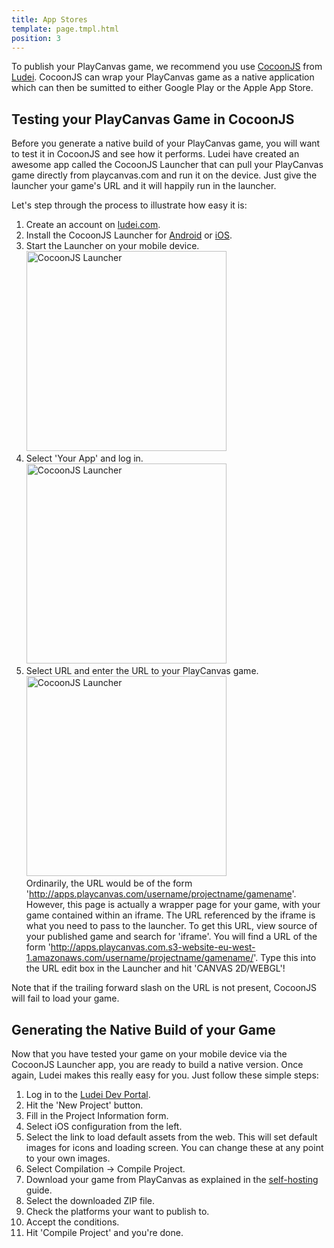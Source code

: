 ```yaml
---
title: App Stores
template: page.tmpl.html
position: 3
---
```


To publish your PlayCanvas game, we recommend you use [CocoonJS][cocoonjs] from [Ludei][ludei]. CocoonJS can wrap your PlayCanvas game as a native application which can then be sumitted to either Google Play or the Apple App Store.

## Testing your PlayCanvas Game in CocoonJS

Before you generate a native build of your PlayCanvas game, you will want to test it in CocoonJS and see how it performs. Ludei have created an awesome app called the CocoonJS Launcher that can pull your PlayCanvas game directly from playcanvas.com and run it on the device. Just give the launcher your game's URL and it will happily run in the launcher.

Let's step through the process to illustrate how easy it is:

1. Create an account on [ludei.com][ludei].
2. Install the CocoonJS Launcher for [Android][android_launcher] or [iOS][ios_launcher].
3. Start the Launcher on your mobile device.<br><img alt="CocoonJS Launcher" width="320" src="/images/publishing/launcher.png"></img>
4. Select 'Your App' and log in.<br><img alt="CocoonJS Launcher" width="320" src="/images/publishing/launcher_login.png"></img>
5. Select URL and enter the URL to your PlayCanvas game.<br><img alt="CocoonJS Launcher" width="320" src="/images/publishing/launcher_url.png"></img><br>Ordinarily, the URL would be of the form 'http://apps.playcanvas.com/username/projectname/gamename'. However, this page is actually a wrapper page for your game, with your game contained within an iframe. The URL referenced by the iframe is what you need to pass to the launcher. To get this URL, view source of your published game and search for 'iframe'. You will find a URL of the form 'http://apps.playcanvas.com.s3-website-eu-west-1.amazonaws.com/username/projectname/gamename/'. Type this into the URL edit box in the Launcher and hit 'CANVAS 2D/WEBGL'!

<p class="alert alert-warning">
Note that if the trailing forward slash on the URL is not present, CocoonJS will fail to load your game.
</p>

## Generating the Native Build of your Game

Now that you have tested your game on your mobile device via the CocoonJS Launcher app, you are ready to build a native version. Once again, Ludei makes this really easy for you. Just follow these simple steps:

1. Log in to the [Ludei Dev Portal][ludei_dev].
2. Hit the 'New Project' button.
3. Fill in the Project Information form.
4. Select iOS configuration from the left.
5. Select the link to load default assets from the web. This will set default images for icons and loading screen. You can change these at any point to your own images.
7. Select Compilation -> Compile Project.
6. Download your game from PlayCanvas as explained in the [self-hosting][self_hosting] guide.
8. Select the downloaded ZIP file.
9. Check the platforms your want to publish to.
10. Accept the conditions.
11. Hit 'Compile Project' and you're done.

[cocoonjs]: https://www.ludei.com/cocoonjs/
[ludei]: https://ludei.com/
[android_launcher]: https://play.google.com/store/apps/details?id=com.ideateca.cocoonjslauncher&hl=en_GB
[ios_launcher]: https://itunes.apple.com/gb/app/cocoonjs-by-ludei/id519623307?mt=8
[ludei_dev]: https://sso.ludei.com/login?client=cloud
[self_hosting]: /user-manual/publishing/selfhosting
